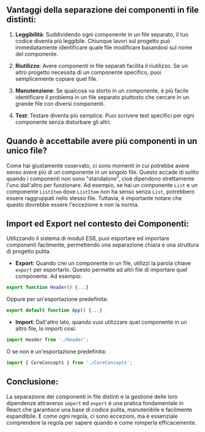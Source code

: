 ## Vantaggi della separazione dei componenti in file distinti:

1. **Leggibilità**: Suddividendo ogni componente in un file separato, il tuo codice diventa più leggibile. Chiunque lavori sul progetto può immediatamente identificare quale file modificare basandosi sul nome del componente.

2. **Riutilizzo**: Avere componenti in file separati facilita il riutilizzo. Se un altro progetto necessita di un componente specifico, puoi semplicemente copiare quel file.

3. **Manutenzione**: Se qualcosa va storto in un componente, è più facile identificare il problema in un file separato piuttosto che cercare in un grande file con diversi componenti.

4. **Test**: Testare diventa più semplice. Puoi scrivere test specifici per ogni componente senza disturbare gli altri.

## Quando è accettabile avere più componenti in un unico file?

Come hai giustamente osservato, ci sono momenti in cui potrebbe avere senso avere più di un componente in un singolo file. Questo accade di solito quando i componenti non sono "standalone", cioè dipendono strettamente l'uno dall'altro per funzionare. Ad esempio, se hai un componente `List` e un componente `ListItem` dove `ListItem` non ha senso senza `List`, potrebbero essere raggruppati nello stesso file. Tuttavia, è importante notare che questo dovrebbe essere l'eccezione e non la norma.

## Import ed Export nel contesto dei Componenti:

Utilizzando il sistema di moduli ES6, puoi esportare ed importare componenti facilmente, permettendo una separazione chiara e una struttura di progetto pulita.

- **Export**: Quando crei un componente in un file, utilizzi la parola chiave `export` per esportarlo. Questo permette ad altri file di importare quel componente. Ad esempio:

```jsx
export function Header() {...}
```

Oppure per un'esportazione predefinita:

```jsx
export default function App() {...}
```

- **Import**: Dall'altro lato, quando vuoi utilizzare quel componente in un altro file, lo importi così:

```jsx
import Header from './Header';
```

O se non è un'esportazione predefinita:

```jsx
import { CoreConcepts } from './CoreConcepts';
```

## Conclusione:

La separazione dei componenti in file distinti e la gestione delle loro dipendenze attraverso `import` ed `export` è una pratica fondamentale in React che garantisce una base di codice pulita, manutenibile e facilmente espandibile. E come ogni regola, ci sono eccezioni, ma è essenziale comprendere la regola per sapere quando e come romperla efficacemente.